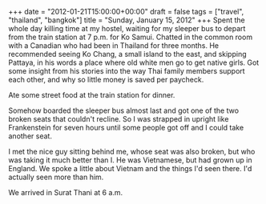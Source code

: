+++
date = "2012-01-21T15:00:00+00:00"
draft = false
tags = ["travel", "thailand", "bangkok"]
title = "Sunday, January 15, 2012"
+++
Spent the whole day killing time at my hostel, waiting for my sleeper bus to depart from the train station at 7 p.m. for Ko Samui. Chatted in the common room with a Canadian who had been in Thailand for three months. He recommended seeing Ko Chang, a small island to the east, and skipping Pattaya, in his words a place where old white men go to get native girls. Got some insight from his stories into the way Thai family members support each other, and why so little money is saved per paycheck.

Ate some street food at the train station for dinner.

Somehow boarded the sleeper bus almost last and got one of the two broken seats that couldn't recline. So I was strapped in upright like Frankenstein for seven hours until some people got off and I could take another seat.

I met the nice guy sitting behind me, whose seat was also broken, but who was taking it much better than I. He was Vietnamese, but had grown up in England. We spoke a little about Vietnam and the things I'd seen there. I'd actually seen more than him.

We arrived in Surat Thani at 6 a.m.